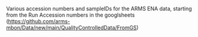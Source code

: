 Various accession numbers and sampleIDs for the ARMS ENA data, starting from the Run Accession numbers in the googlsheets (https://github.com/arms-mbon/Data/new/main/QualityControlledData/FromGS)
